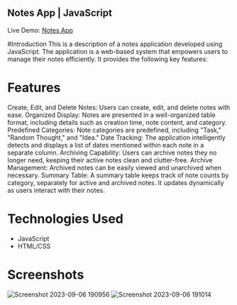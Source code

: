 ## Notes App | JavaScript

Live Demo: [Notes App](https://alla2021.github.io/notes-app/)

#Introduction
This is a description of a notes application developed using JavaScript. The application is a web-based system that empowers users to manage their notes efficiently. It provides the following key features:

# Features
Create, Edit, and Delete Notes: Users can create, edit, and delete notes with ease.
Organized Display: Notes are presented in a well-organized table format, including details such as creation time, note content, and category.
Predefined Categories: Note categories are predefined, including "Task," "Random Thought," and "Idea."
Date Tracking: The application intelligently detects and displays a list of dates mentioned within each note in a separate column.
Archiving Capability: Users can archive notes they no longer need, keeping their active notes clean and clutter-free.
Archive Management: Archived notes can be easily viewed and unarchived when necessary.
Summary Table: A summary table keeps track of note counts by category, separately for active and archived notes. It updates dynamically as users interact with their notes.

# Technologies Used
- JavaScript
- HTML/CSS

# Screenshots
![Screenshot 2023-09-06 190956](https://github.com/alla2021/notes-app/assets/75502074/8675f245-a56f-4b48-bf78-7f096d9590e2)
![Screenshot 2023-09-06 191014](https://github.com/alla2021/notes-app/assets/75502074/03281636-a8d7-408d-a6c9-f6bf49ec153a)
